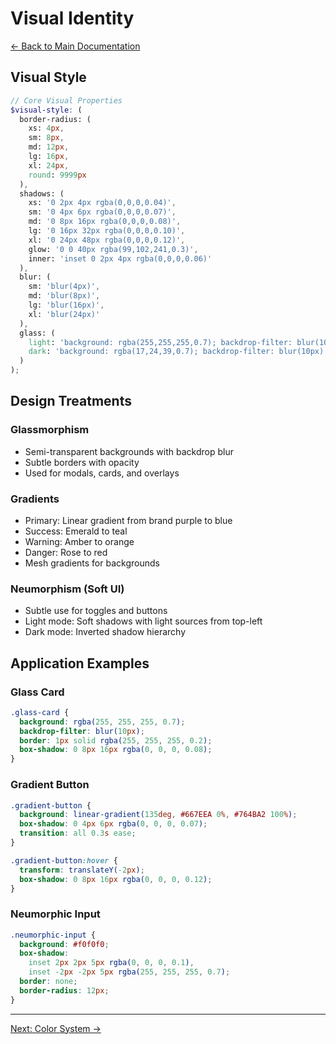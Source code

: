 # Visual Identity

[← Back to Main Documentation](./readme.md)

## Visual Style

```scss
// Core Visual Properties
$visual-style: (
  border-radius: (
    xs: 4px,
    sm: 8px,
    md: 12px,
    lg: 16px,
    xl: 24px,
    round: 9999px
  ),
  shadows: (
    xs: '0 2px 4px rgba(0,0,0,0.04)',
    sm: '0 4px 6px rgba(0,0,0,0.07)',
    md: '0 8px 16px rgba(0,0,0,0.08)',
    lg: '0 16px 32px rgba(0,0,0,0.10)',
    xl: '0 24px 48px rgba(0,0,0,0.12)',
    glow: '0 0 40px rgba(99,102,241,0.3)',
    inner: 'inset 0 2px 4px rgba(0,0,0,0.06)'
  ),
  blur: (
    sm: 'blur(4px)',
    md: 'blur(8px)',
    lg: 'blur(16px)',
    xl: 'blur(24px)'
  ),
  glass: (
    light: 'background: rgba(255,255,255,0.7); backdrop-filter: blur(10px)',
    dark: 'background: rgba(17,24,39,0.7); backdrop-filter: blur(10px)'
  )
);
```

## Design Treatments

### **Glassmorphism**
- Semi-transparent backgrounds with backdrop blur
- Subtle borders with opacity
- Used for modals, cards, and overlays

### **Gradients**
- Primary: Linear gradient from brand purple to blue
- Success: Emerald to teal
- Warning: Amber to orange
- Danger: Rose to red
- Mesh gradients for backgrounds

### **Neumorphism (Soft UI)**
- Subtle use for toggles and buttons
- Light mode: Soft shadows with light sources from top-left
- Dark mode: Inverted shadow hierarchy

## Application Examples

### Glass Card
```css
.glass-card {
  background: rgba(255, 255, 255, 0.7);
  backdrop-filter: blur(10px);
  border: 1px solid rgba(255, 255, 255, 0.2);
  box-shadow: 0 8px 16px rgba(0, 0, 0, 0.08);
}
```

### Gradient Button
```css
.gradient-button {
  background: linear-gradient(135deg, #667EEA 0%, #764BA2 100%);
  box-shadow: 0 4px 6px rgba(0, 0, 0, 0.07);
  transition: all 0.3s ease;
}

.gradient-button:hover {
  transform: translateY(-2px);
  box-shadow: 0 8px 16px rgba(0, 0, 0, 0.12);
}
```

### Neumorphic Input
```css
.neumorphic-input {
  background: #f0f0f0;
  box-shadow: 
    inset 2px 2px 5px rgba(0, 0, 0, 0.1),
    inset -2px -2px 5px rgba(255, 255, 255, 0.7);
  border: none;
  border-radius: 12px;
}
```

---

[Next: Color System →](./03-color-system.md)